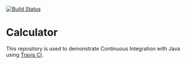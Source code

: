 
[![Build Status](https://travis-ci.org/nareshkalakanti/java-travisCI.svg?branch=master)](https://travis-ci.org/nareshkalakanti/java-travisCI)

# Calculator

This repository is used to demonstrate Continuous Integration with Java using [Travis CI](http://travis-ci.org).
